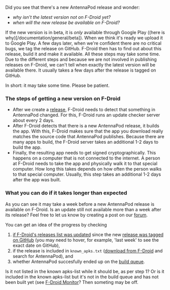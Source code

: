 Did you see that there's a new AntennaPod release and wonder:
* _why isn't the latest version not on F-Droid yet?_
* _when will the new release be available on F-Droid?_

If the new version is in beta, it is _only_ available through Google Play ((here is why)[/documentation/general/beta]). When we think it's ready we upload it to Google Play. A few days later, when we're confident there are no critical bugs, we tag the release on GitHub. F-Droid then has to find out about this release, build it and make it available. All these steps may take some time.
Due to the different steps and because we are not involved in publishing releases on F-Droid, we can't tell when exactly the latest version will be available there. It usually takes a few days after the release is tagged on GitHub.

In short: it may take some time. Please be patient.

### The steps of getting a new version on F-Droid
- After we create a [release](https://github.com/AntennaPod/AntennaPod/releases), F-Droid needs to detect that something in AntennaPod changed. For this, F-Droid runs an update checker server about every 2 days.
- After F-Droid detects that there is a new AntennaPod release, it builds the app. With this, F-Droid makes sure that the app you download really matches the source code that AntennaPod publishes. Because there are many apps to build, the F-Droid server takes an additional 1-2 days to build the app.
- Finally, the resulting app needs to get signed cryptographically. This happens on a computer that is not connected to the internet. A person at F-Droid needs to take the app and physically walk it to that special computer. How long this takes depends on how often the person walks to that special computer. Usually, this step takes an additional 1-2 days after the app was built.

### What you can do if it takes longer than expected
As you can see it may take a week before a new AntennaPod release is available on F-Droid. Is an update still not available more than a week after its release? Feel free to let us know by creating a post on our [forum](https://forum.antennapod.org/c/support/7).

You can get an idea of the progress by checking
1. [if F-Droid's releases list was updated](https://gitlab.com/fdroid/fdroiddata/-/commits/master?search=Update+known+apks) since the new [release was tagged on GitHub](https://github.com/AntennaPod/AntennaPod/releases/latest) (you may need to hover, for example, 'last week' to see the exact date on GitHub),
2. if the release is included in `known_apks.txt` ([download from F-Droid](https://gitlab.com/fdroid/fdroiddata/-/raw/master/stats/known_apks.txt?inline=false) and search for AntennaPod), and
3. whether AntennaPod succesfully ended up on the [build queue](https://monitor.f-droid.org/builds/needsupdate).

Is it not listed in the known apks-list while it should be, as per step 1? Or is it included in the known apks-list but it's not in the build queue and has not been built yet (see [F-Droid Monitor](https://monitor.f-droid.org/builds/build)? Then someting may be off.
